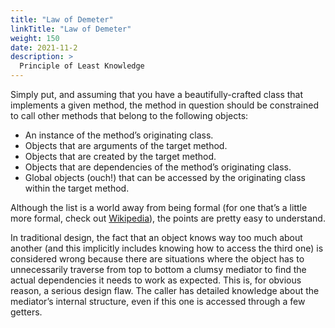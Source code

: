 ```yaml
---
title: "Law of Demeter"
linkTitle: "Law of Demeter"
weight: 150
date: 2021-11-2
description: >
  Principle of Least Knowledge
---
```


Simply put, and assuming that you have a beautifully-crafted class that implements a given method, the method in question should be constrained to call other methods that belong to the following objects:

- An instance of the method’s originating class.
- Objects that are arguments of the target method.
- Objects that are created by the target method.
- Objects that are dependencies of the method’s originating class.
- Global objects (ouch!) that can be accessed by the originating class within the target method.

Although the list is a world away from being formal (for one that’s a little more formal, check out [Wikipedia](http://en.wikipedia.org/wiki/Law_of_Demeter)), the points are pretty easy to understand.

In traditional design, the fact that an object knows way too much about another (and this implicitly includes knowing how to access the third one) is considered wrong because there are situations where the object has to unnecessarily traverse from top to bottom a clumsy mediator to find the actual dependencies it needs to work as expected. This is, for obvious reason, a serious design flaw. The caller has detailed knowledge about the mediator’s internal structure, even if this one is accessed through a few getters.
